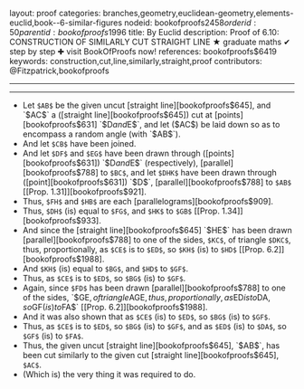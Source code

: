 layout: proof
categories: branches,geometry,euclidean-geometry,elements-euclid,book--6-similar-figures
nodeid: bookofproofs$2458
orderid: 50
parentid: bookofproofs$1996
title: By Euclid
description:  Proof of 6.10: CONSTRUCTION OF SIMILARLY CUT STRAIGHT LINE &#9733; graduate maths &#10004; step by step &#10010; visit BookOfProofs now!
references: bookofproofs$6419
keywords: construction,cut,line,similarly,straight,proof
contributors: @Fitzpatrick,bookofproofs

---


---



* Let `$AB$` be the given uncut [straight line][bookofproofs$645], and `$AC$` a ([straight line][bookofproofs$645]) cut at [points][bookofproofs$631] `$D$` and `$E$`, and let ($AC$) be laid down so as to encompass a random angle (with `$AB$`).
* And let `$CB$` have been joined.
* And let `$DF$` and `$EG$` have been drawn through ([points][bookofproofs$631]) `$D$` and `$E$` (respectively), [parallel][bookofproofs$788] to `$BC$`, and let `$DHK$` have been drawn through ([point][bookofproofs$631]) `$D$`, [parallel][bookofproofs$788] to `$AB$` [[Prop. 1.31]][bookofproofs$921].
* Thus, `$FH$` and `$HB$` are each [parallelograms][bookofproofs$909].
* Thus, `$DH$` (is) equal to `$FG$`, and `$HK$` to `$GB$` [[Prop. 1.34]][bookofproofs$933].
* And since the [straight line][bookofproofs$645] `$HE$` has been drawn [parallel][bookofproofs$788] to one of the sides, `$KC$`, of triangle `$DKC$`, thus, proportionally, as `$CE$` is to `$ED$`, so `$KH$` (is) to `$HD$` [[Prop. 6.2]][bookofproofs$1988].
* And `$KH$` (is) equal to `$BG$`, and `$HD$` to `$GF$`.
* Thus, as `$CE$` is to `$ED$`, so `$BG$` (is) to `$GF$`.
* Again, since `$FD$` has been drawn [parallel][bookofproofs$788] to one of the sides, `$GE$`, of triangle `$AGE$`, thus, proportionally, as `$ED$` is to `$DA$`, so `$GF$` (is) to `$FA$` [[Prop. 6.2]][bookofproofs$1988].
* And it was also shown that as `$CE$` (is) to `$ED$`, so `$BG$` (is) to `$GF$`.
* Thus, as `$CE$` is to `$ED$`, so `$BG$` (is) to `$GF$`, and as `$ED$` (is) to `$DA$`, so `$GF$` (is) to `$FA$`.
* Thus, the given uncut [straight line][bookofproofs$645], `$AB$`, has been cut similarly to the given cut [straight line][bookofproofs$645], `$AC$`.
* (Which is) the very thing it was required to do.
